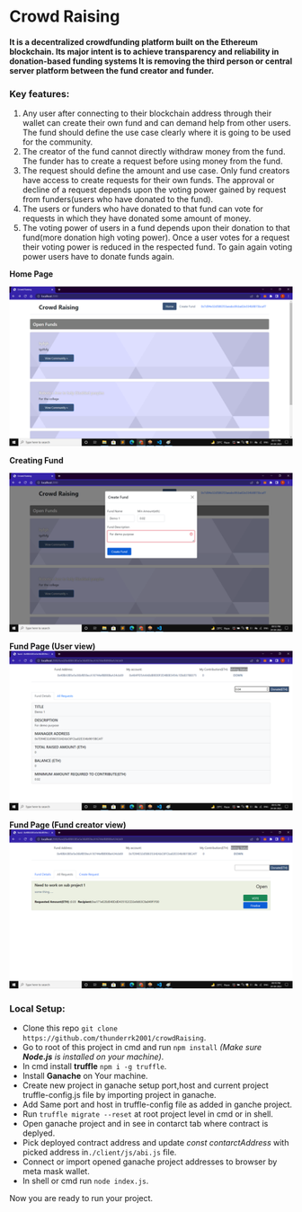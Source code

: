 # Crowd Raising 

#### It is a decentralized crowdfunding platform built on the Ethereum blockchain. Its major intent is to achieve transparency and reliability in donation-based funding systems It is removing the third person or central server platform between the fund creator and funder.
### Key features:
1) Any user after connecting to their blockchain address through their wallet can create their own fund and can demand help from other users. The fund should define the use case clearly where it is going to be used for the community.
2) The creator of the fund cannot directly withdraw money from the fund. The funder has to create a request before using money from the fund.
3) The request should define the amount and use case. Only fund creators have access to create requests for their own funds. The approval or decline of a request depends upon the voting power gained by request from funders(users who have donated to the fund).
4) The users or funders who have donated to that fund can vote for requests in which they have donated some amount of money.
5) The voting power of users in a fund depends upon their donation to that fund(more donation high voting power). Once a user votes for a request their voting power is reduced in the respected fund. To gain again voting power users have to donate funds again.

**Home Page**

<img src="https://github.com/thunderrk2001/crowdRaising/blob/main/Doc/Screenshots/HomePage.png"></img>

**Creating Fund**

<img src="https://github.com/thunderrk2001/crowdRaising/blob/main/Doc/Screenshots/CreateFund.png"><img>

**Fund Page (User view)**
<img src="https://github.com/thunderrk2001/crowdRaising/blob/main/Doc/Screenshots/Donate.png"></img>

**Fund Page (Fund creator view)** 
<img src="https://github.com/thunderrk2001/crowdRaising/blob/main/Doc/Screenshots/FinaliseRequest.png"></img>


### Local Setup:
- Clone this repo `git clone https://github.com/thunderrk2001/crowdRaising`.
- Go to root of this project in cmd and run `npm install` *(Make sure **Node.js** is installed on your machine)*.
- In cmd install **truffle** `npm i -g truffle`. 
- Install **Ganache** on Your machine.
- Create new project in ganache setup port,host and current project truffle-config.js file by importing project in ganache.
- Add Same port and host in truffle-config file as added in ganche project.
- Run `truffle migrate --reset` at root project level in cmd or in shell.
- Open ganache project and in see in contarct tab where contract is deplyed.
- Pick deployed contract address and update *const contarctAddress* with picked address in`./client/js/abi.js` file.
- Connect or import opened ganache project addresses to browser by meta mask wallet.
- In shell or cmd run `node index.js`.

Now you are ready to run your project.




